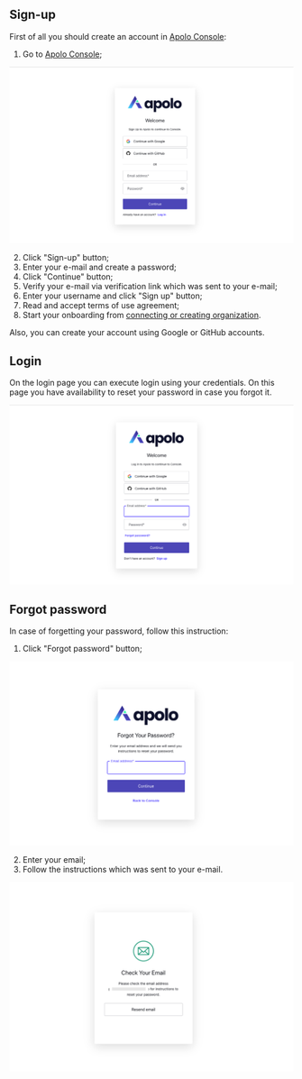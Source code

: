 ## Sign-up
First of all you should create an account in [Apolo Console](https://console.apolo.us):
1. Go to [Apolo Console](https://console.apolo.us); 

![](<../../.gitbook/assets/console_screenshots/sign-up.png>)

2. Click "Sign-up" button;
3. Enter your e-mail and create a password;
4. Click "Continue" button;
5. Verify your e-mail via verification link which was sent to your e-mail;
6. Enter your username and click "Sign up" button;
7. Read and accept terms of use agreement;
8. Start your onboarding from [connecting or creating organization](organizations.md).

Also, you can create your account using Google or GitHub accounts. 


## Login
On the login page you can execute login using your credentials.
On this page you have availability to reset your password in case you forgot it.

![](<../../.gitbook/assets/console_screenshots/login.png>)

## Forgot password
In case of forgetting your password, follow this instruction:
1. Click "Forgot password" button;

![](<../../.gitbook/assets/console_screenshots/forgot-pass.png>)

2. Enter your email; 
3. Follow the instructions which was sent to your e-mail.


![](<../../.gitbook/assets/console_screenshots/forgot-pass_1.png>)